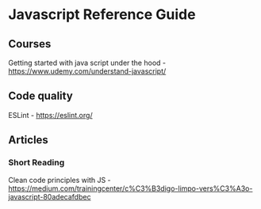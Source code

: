 # Javascript Reference Guide

## Courses

Getting started with java script under the hood - https://www.udemy.com/understand-javascript/

## Code quality

ESLint - https://eslint.org/

## Articles

### Short Reading

Clean code principles with JS - https://medium.com/trainingcenter/c%C3%B3digo-limpo-vers%C3%A3o-javascript-80adecafdbec

